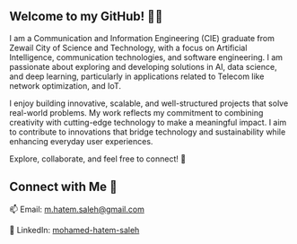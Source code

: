 ## Welcome to my GitHub! 👨‍💻

I am a Communication and Information Engineering (CIE) graduate from Zewail City of Science and Technology, with a focus on Artificial Intelligence, communication technologies, and software engineering. I am passionate about exploring and developing solutions in AI, data science, and deep learning, particularly in applications related to Telecom like network optimization, and IoT.  

I enjoy building innovative, scalable, and well-structured projects that solve real-world problems. My work reflects my commitment to combining creativity with cutting-edge technology to make a meaningful impact. I aim to contribute to innovations that bridge technology and sustainability while enhancing everyday user experiences.

Explore, collaborate, and feel free to connect! 🌟

## Connect with Me 💬

📫 Email: m.hatem.saleh@gmail.com 

💬 LinkedIn: [mohamed-hatem-saleh](https://www.linkedin.com/in/mohamed-hatem-saleh/)
<!--
**mohamed-hatem-saleh/mohamed-hatem-saleh** is a ✨ _special_ ✨ repository because its `README.md` (this file) appears on your GitHub profile.

Here are some ideas to get you started:

- 🔭 I’m currently working on ...
- 🌱 I’m currently learning ...
- 👯 I’m looking to collaborate on ...
- 🤔 I’m looking for help with ...
- 💬 Ask me about ...
- 📫 How to reach me: ...
- 😄 Pronouns: ...
- ⚡ Fun fact: ...
-->
